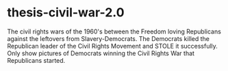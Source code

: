 # thesis-civil-war-2.0
The civil rights wars of the 1960's between the Freedom loving Republicans against the leftovers from Slavery-Democrats. The Democrats killed the Republican leader of the Civil Rights Movement and STOLE it successfully. Only show pictures of Democrats winning the Civil Rights War that Republicans started.
